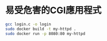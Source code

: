 # 易受危害的CGI應用程式

``` bash
gcc login.c -o login 
sudo docker build -t my-httpd . 
sudo docker run -p 8080:80 my-httpd
```
